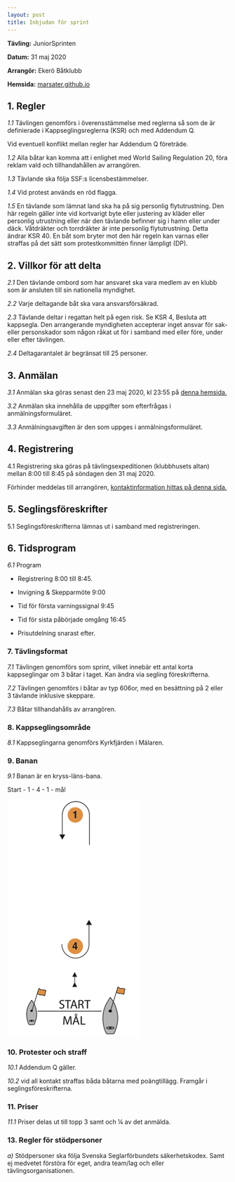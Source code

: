 ```yaml
---
layout: post
title: Inbjudan för sprint
---
```




**Tävling:** JuniorSprinten

**Datum:** 31 maj 2020

**Arrangör:** Ekerö Båtklubb

**Hemsida:** [marsater.github.io](https://marsater.github.io/)


## 1. Regler

*1.1*   Tävlingen genomförs i överensstämmelse med reglerna så som de är           definierade i Kappseglingsreglerna (KSR) och med Addendum Q.

Vid eventuell konflikt mellan regler har Addendum Q företräde.

*1.2*   Alla båtar kan komma att i enlighet med World Sailing Regulation 20, föra reklam vald och tillhandahållen av arrangören.

*1.3*   Tävlande ska följa SSF:s licensbestämmelser.

*1.4*   Vid protest används en röd flagga.

*1.5*   En tävlande som lämnat land ska ha på sig personlig flytutrustning. Den här regeln gäller inte vid kortvarigt byte eller justering av kläder eller personlig utrustning eller när den tävlande befinner sig i hamn eller under däck. Våtdräkter och torrdräkter är inte personlig flytutrustning. Detta ändrar KSR 40. En båt som bryter mot den här regeln kan varnas eller straffas på det sätt som protestkommittén finner lämpligt (DP).



## 2. Villkor för att delta

*2.1*    Den tävlande ombord som har ansvaret ska vara medlem av en klubb som är ansluten till sin nationella myndighet.

*2.2*   Varje deltagande båt ska vara ansvarsförsäkrad.

*2.3*    Tävlande deltar i regattan helt på egen risk. Se KSR 4, Besluta att kappsegla. Den arrangerande myndigheten accepterar inget ansvar för sak- eller personskador som någon råkat ut för i samband med eller före, under eller efter tävlingen.

*2.4*   Deltagarantalet är begränsat till 25 personer.



## 3. Anmälan

*3.1*   Anmälan ska göras senast den 23 maj 2020, kl 23:55 på [denna hemsida.](https://marsater.github.io/anmalan/)


*3.2*   Anmälan ska innehålla de uppgifter som efterfrågas i anmälningsformuläret.


*3.3*   Anmälningsavgiften är den som uppges i anmälningsformuläret.

## 4. Registrering

4.1     Registrering ska göras på tävlingsexpeditionen (klubbhusets altan) mellan 8:00 till 8:45 på söndagen den 31 maj 2020.

Förhinder meddelas till arrangören, [kontaktinformation hittas på denna sida.](https://marsater.github.io/)

## 5. Seglingsföreskrifter

5.1     Seglingsföreskrifterna lämnas ut i samband med registreringen.



## 6.   Tidsprogram

*6.1*   Program

* Registrering 8:00 till 8:45.

* Invigning &amp; Skepparmöte 9:00

* Tid för första varningssignal 9:45

* Tid för sista påbörjade omgång 16:45

* Prisutdelning snarast efter.



### 7.  Tävlingsformat

*7.1*           Tävlingen genomförs som sprint, vilket innebär ett antal korta kappseglingar om 3 båtar i taget. Kan ändra via segling föreskrifterna.

*7.2*           Tävlingen genomförs i båtar av typ 606or, med en besättning på 2 eller 3 tävlande inklusive skeppare.

*7.3*           Båtar tillhandahålls av arrangören.



### 8.  Kappseglingsområde

*8.1*    Kappseglingarna genomförs Kyrkfjärden i Mälaren.


### 9.   Banan

*9.1*    Banan är en kryss-läns-bana.

Start - 1 - 4 - 1 - mål

<img src="../images/bana.PNG" alt="Banan" width="60%"/>


### 10.   Protester och straff

*10.1*         Addendum Q gäller.

*10.2*   vid all kontakt straffas båda båtarna med poängtillägg. Framgår i seglingsföreskrifterna.

### 11.     Priser

*11.1* Priser delas ut till topp 3 samt och  ¼ av det anmälda.



### 13.    Regler för stödpersoner

*a)*             Stödpersoner ska följa Svenska Seglarförbundets säkerhetskodex. Samt ej medvetet förstöra för eget, andra team/lag och eller tävlingsorganisationen.

